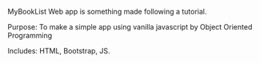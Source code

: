 MyBookList Web app is something made following a tutorial.

Purpose: To make a simple app using vanilla javascript by Object Oriented Programming

Includes: HTML, Bootstrap, JS.